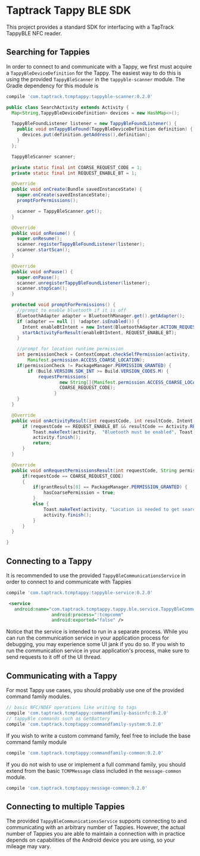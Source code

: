# Taptrack Tappy BLE SDK
This project provides a standard SDK for interfacing with a TapTrack TappyBLE
NFC reader.

## Searching for Tappies
In order to connect to and communicate with a Tappy, we first must acquire a
`TappyBleDeviceDefinition` for the Tappy. The easiest way to do this is using
the provided `TappyBleScanner` in the `tappyble-scanner` module. The Gradle
dependency for this module is
````groovy
compile 'com.taptrack.tcmptappy:tappyble-scanner:0.2.0'
````

````java
public class SearchActivity extends Activity {
  Map<String,TappyBleDeviceDefinition> devices = new HashMap<>();

  TappyBleFoundListener listener = new TappyBleFoundListener() {
    public void onTappyBleFound(TappyBleDeviceDefinition definition) {
      devices.put(definition.getAddress(),definition);
    }
  };

  TappyBleScanner scanner;

  private static final int COARSE_REQUEST_CODE = 1;
  private static final int REQUEST_ENABLE_BT = 1;

  @Override
  public void onCreate(Bundle savedInstanceState) {
    super.onCreate(savedInstanceState);
    promptForPermissions();

    scanner = TappyBleScanner.get();
  }

  @Override
  public void onResume() {
    super.onResume();
    scanner.registerTappyBleFoundListener(listener);
    scanner.startScan();
  }

  @Override
  public void onPause() {
    super.onPause();
    scanner.unregisterTappyBleFoundListener(listener);
    scanner.stopScan();
  }

  protected void promptForPermissions() {
    //prompt to enable bluetooth if it is off
    BluetoothAdapter adapter = BluetoothManager.get().getAdapter();
    if (adapter == null || !adapter.isEnabled()) {
      Intent enableBtIntent = new Intent(BluetoothAdapter.ACTION_REQUEST_ENABLE);
      startActivityForResult(enableBtIntent, REQUEST_ENABLE_BT);
    }

    //prompt for location runtime permission
    int permissionCheck = ContextCompat.checkSelfPermission(activity,
        Manifest.permission.ACCESS_COARSE_LOCATION);
    if(permissionCheck != PackageManager.PERMISSION_GRANTED) {
        if (Build.VERSION.SDK_INT >= Build.VERSION_CODES.M) {
            requestPermissions(
                    new String[]{Manifest.permission.ACCESS_COARSE_LOCATION},
                    COARSE_REQUEST_CODE);
                  }
    }
  }

  @Override
  public void onActivityResult(int requestCode, int resultCode, Intent data) {
      if (requestCode == REQUEST_ENABLE_BT && resultCode == Activity.RESULT_CANCELED) {
          Toast.makeText(activity,  "Bluetooth must be enabled", Toast.LENGTH_SHORT).show();
          activity.finish();
          return;
      }
  }

  @Override
  public void onRequestPermissionsResult(int requestCode, String permissions[], int[] grantResults){
      if(requestCode == COARSE_REQUEST_CODE)
      {
          if(grantResults[0] == PackageManager.PERMISSION_GRANTED) {
              hasCoarsePermission = true;
          }
          else {
              Toast.makeText(activity, "Location is needed to get search results on Marshmallow", Toast.LENGTH_SHORT).show();
              activity.finish();
          }
      }
  }

}
````

## Connecting to a Tappy
It is recommended to use the provided `TappyBleCommunicationsService` in order to connect to
and communicate with Tappies
````groovy
compile 'com.taptrack.tcmptappy:tappyble-service:0.2.0'
````

````xml
 <service
   android:name="com.taptrack.tcmptappy.tappy.ble.service.TappyBleCommunicationsService"
                 android:process=":tcmpcomm"
                 android:exported="false" />
````
Notice that the service is intended to run in a separate process. While you can
run the communication service in your application process for debugging,
you may experience some UI jank if you do so. If you wish to run the communication
service in your application's process, make sure to send requests to it off of the
UI thread.

## Communicating with a Tappy
For most Tappy use cases, you should probably use one of the provided command
family modules.
````groovy
// basic NFC/NDEF operations like writing to tags
compile 'com.taptrack.tcmptappy:commandfamily-basicnfc:0.2.0'
// tappyBle commands such as GetBattery
compile 'com.taptrack.tcmptappy:commandfamily-system:0.2.0'
````

If you wish to write a custom command family, feel free to include the base
command family module
````groovy
compile 'com.taptrack.tcmptappy:commandfamily-common:0.2.0'
````

If you do not wish to use or implement a full command family, you should extend
from the basic `TCMPMessage` class included in the `message-common` module.
````groovy
compile 'com.taptrack.tcmptappy:message-common:0.2.0'
````

## Connecting to multiple Tappies
The provided `TappyBleCommunicationsService` supports connecting to and communicating with an arbitrary
number of Tappies. However, the actual number of Tappies you are able to maintain
a connection with in practice depends on capabilities of the Android device you are
using, so your mileage may vary.
